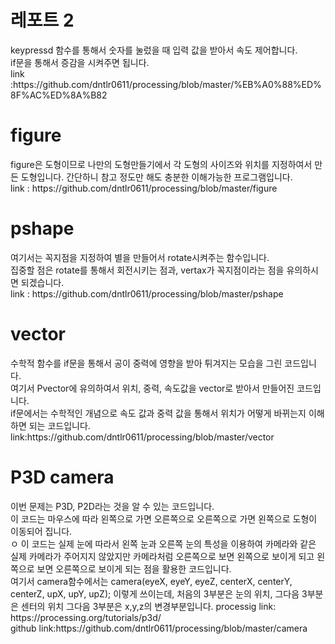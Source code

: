 <h1> 레포트 2 </h1>
 keypressd 함수를 통해서 숫자를 눌렀을 때 입력 값을 받아서 속도 제어합니다.<br>
if문을 통해서 증감을 시켜주면 됩니다.<br>
link :https://github.com/dntlr0611/processing/blob/master/%EB%A0%88%ED%8F%AC%ED%8A%B82
<h1> figure </h1>
figure은 도형이므로 나만의 도형만들기에서 각 도형의 사이즈와 위치를 지정하여서 만든 도형입니다.
간단하니 참고 정도만 해도 충분한 이해가능한 프로그램입니다. <br>
link : https://github.com/dntlr0611/processing/blob/master/figure
<h1> pshape </h1>
여기서는 꼭지점을 지정하여 별을 만들어서 rotate시켜주는 함수입니다. <br>
집중할 점은 rotate를 통해서 회전시키는 점과, vertax가 꼭지점이라는 점을 유의하시면 되겠습니다. <br>
link : https://github.com/dntlr0611/processing/blob/master/pshape
<h1> vector </h1>
수학적 함수를 if문을 통해서 공이 중력에 영향을 받아 튀겨지는 모습을 그린 코드입니다. <br>
여기서 Pvector에 유의하여서 위치, 중력, 속도값을 vector로 받아서 만들어진 코드입니다.<br>
if문에서는 수학적인 개념으로 속도 값과 중력 값을 통해서 위치가 어떻게 바뀌는지 이해하면 되는 코드입니다.
link:https://github.com/dntlr0611/processing/blob/master/vector
<h1> P3D camera </h1>
이번 문제는 P3D, P2D라는 것을 알 수 있는 코드입니다.<br>
이 코드는 마우스에 따라 왼쪽으로 가면 오른쪽으로 오른쪽으로 가면 왼쪽으로 도형이 이동되어 집니다.<br>ㅇ
이 코드는 실제 눈에 따라서 왼쪽 눈과 오른쪽 눈의 특성을 이용하여 카메라와 같은 실제 카메라가 주어지지 않았지만 카메라처럼 오른쪽으로 보면 왼쪽으로 보이게 되고 왼쪽으로 보면 오른쪽으로 보이게 되는 점을 활용한 코드입니다.<br>
여기서 camera함수에서는 camera(eyeX, eyeY, eyeZ, centerX, centerY, centerZ, upX, upY, upZ); 이렇게 쓰이는데, 처음의 3부분은 눈의 위치, 그다음 3부분은 센터의 위치 그다음 3부분은 x,y,z의 변경부분입니다.
processig link: https://processing.org/tutorials/p3d/ <br>
github link:https://github.com/dntlr0611/processing/blob/master/camera
